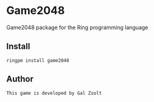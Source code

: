 # Game2048

Game2048 package for the Ring programming language

## Install

	ringpm install game2048

## Author

	This game is developed by Gal Zsolt